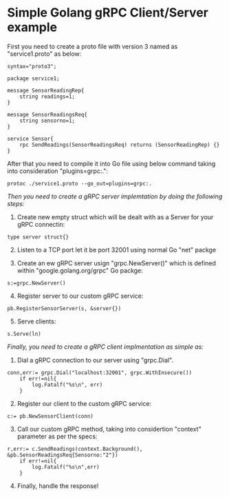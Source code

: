 # Simple Golang gRPC Client/Server example

First you need to create a proto file with version 3 named as "service1.proto" as below:
```
syntax="proto3";

package service1;

message SensorReadingRep{
	string readings=1;
}

message SensorReadingsReq{
	string sensorno=1;
}

service Sensor{
	rpc SendReadings(SensorReadingsReq) returns (SensorReadingRep) {}
}
```

After that you need to compile it into Go file using below command taking into consideration "plugins=grpc:.":

```
protoc ./service1.proto --go_out=plugins=grpc:.
```

*Then you need to create a gRPC server implemtation by doing the following steps:*

1. Create new empty struct which will be dealt with as a Server for your gRPC connectin:

```
type server struct{}	
```

2. Listen to a TCP port let it be port 32001 using normal Go "net" packge

3. Create an ew gRPC server usign "grpc.NewServer()" which is defined within "google.golang.org/grpc" Go packge:

```
s:=grpc.NewServer()
```

4. Register server to our custom gRPC service:

```
pb.RegisterSensorServer(s, &server{})
```

5. Serve clients:

```
s.Serve(ln)
```

*Finally, you need to create a gRPC client implmentation as simple as:*

1. Dial a gRPC connection to our server using "grpc.Dial".

```
conn,err:= grpc.Dial("localhost:32001", grpc.WithInsecure())
	if err!=nil{
		log.Fatalf("%s\n", err)
	}
```

2. Register our client to the custom gRPC service:

```
c:= pb.NewSensorClient(conn)
```

3. Call our custom gRPC method, taking into considertion "context" parameter as per the specs:

```
r,err:= c.SendReadings(context.Background(), &pb.SensorReadingsReq{Sensorno:"2"})
	if err!=nil{
		log.Fatalf("%s\n",err)
	}
```

4. Finally, handle the response!

